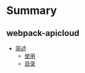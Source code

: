# Summary

## webpack-apicloud

* [简述](README.md)
    * [使用](start/use.md)
    * [目录](start/files.md)

